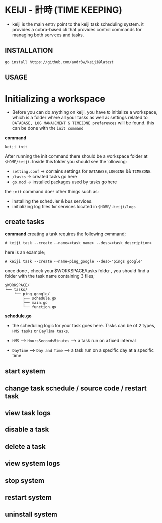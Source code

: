 # KEIJI - 計時 (TIME KEEPING)
- keiji is the main entry point to the keiji task scheduling system. it provides a cobra-based cli that provides control commands for managing both services and tasks.

## INSTALLATION

`go install https://github.com/aodr3w/keiji@latest`

## USAGE

# Initializing a workspace
 - Before you can do anything on keiji, you have to initialize a workspace, which is a folder where all your tasks as well as settings related to `DATABASE, LOG MANAGEMENT & TIMEZONE preferences` will be found. this can be done with the `init command`

**command**

`keiji init`

After running the init command there should be a workspace folder at `$HOME/keiji`. Inside this folder you should see the following:
- `setting.conf` -> contains settings for `DATABASE`, `LOGGING` && `TIMEZONE`.
- `/tasks` -> created tasks go here
- `go.mod` -> installed packages used by tasks go here

the `init` command does other things such as:
- installing the scheduler & bus services.
- initializing log files for services located in `$HOME/.keiji/logs`


## create tasks

**command**
creating a task requires the following command;

```
# keiji task --create --name=<task_name> --desc=<task_description>
```

here is an example;

```
# keiji task --create --name=ping_google --desc="pings google"
```

once done , check your $WORKSPACE/tasks folder , you should find a folder with the
task name containing 3 files;

```
$WORKSPACE/
└── tasks/
    └── ping_google/
        ├── schedule.go
        ├── main.go
        └── function.go
```
**schedule.go**
 - the scheduling logic for your task goes here. Tasks can be of 2 types, `HMS tasks` or `DayTime tasks`. 

 - `HMS` --> `HoursSecondsMinutes` --> a task run on a fixed interval
 
 - `DayTime` --> `Day and Time` --> a task run on a specific day at a specific time
 
## start system


## change task schedule / source code / restart task


## view task logs


## disable a task


## delete a task


## view system logs


## stop system


## restart system


## uninstall system


